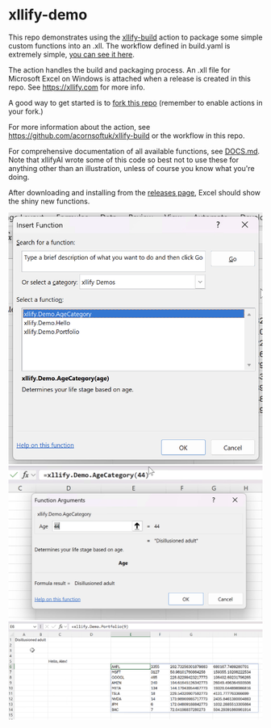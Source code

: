 # xllify-demo

This repo demonstrates using the [xllify-build](https://github.com/marketplace/actions/xllify-build) action to package some simple custom functions into an .xll. The workflow defined in build.yaml is extremely simple, [you can see it here](https://github.com/acornsoftuk/xllify-demo/blob/main/.github/workflows/build.yaml).

The action handles the build and packaging process. An .xll file for Microsoft Excel on Windows is attached when a release is created in this repo. See https://xllify.com for more info.

A good way to get started is to [fork this repo](https://github.com/acornsoftuk/xllify-demo/fork) (remember to enable actions in your fork.)

For more information about the action, see https://github.com/acornsoftuk/xllify-build or the workflow in this repo.

For comprehensive documentation of all available functions, see [DOCS.md](./DOCS.md). Note that xllifyAI wrote some of this code so best not to use these for anything other than an illustration, unless of course you know what you're doing.

After downloading and installing from the [releases page](https://github.com/acornsoftuk/xllify-demo/releases/latest), Excel should show the shiny new functions.

![Insert function](./screenshots/insert.png)
![Function preview](./screenshots/preview.png)
![All](./screenshots/all.png)
